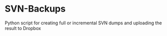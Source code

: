 SVN-Backups
===========

Python script for creating full or incremental SVN dumps and uploading the result to Dropbox